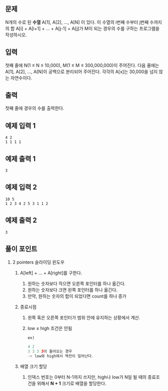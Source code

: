 ## 문제

N개의 수로 된 **수열** A[1], A[2], …, A[N] 이 있다. 이 수열의 i번째 수부터 j번째 수까지의 합 A[i] + A[i+1] + … + A[j-1] + A[j]가 M이 되는 경우의 수를 구하는 프로그램을 작성하시오.

## 입력

첫째 줄에 N(1 ≤ N ≤ 10,000), M(1 ≤ M ≤ 300,000,000)이 주어진다. 다음 줄에는 A[1], A[2], …, A[N]이 공백으로 분리되어 주어진다. 각각의 A[x]는 30,000을 넘지 않는 자연수이다.

## 출력

첫째 줄에 경우의 수를 출력한다.

## 예제 입력 1

```
4 2
1 1 1 1

```

## 예제 출력 1

```
3

```

## 예제 입력 2

```
10 5
1 2 3 4 2 5 3 1 1 2

```

## 예제 출력 2

```
3
```

## 풀이 포인트

1.  2 pointers 슬라이딩 윈도우
    1. A[left] + ... + A[right]를 구한다.
        1. 원하는 숫자보다 작으면 오른쪽 포인터를 하나 옮긴다.
        2. 원하는 숫자보다 크면 왼쪽 포인터를 하나 옮긴다.
        3. 만약, 원하는 숫자의 합이 되었다면 count를 하나 증가
    2. 종료시점
        1. 왼쪽 혹은 오른쪽 포인터가 범위 안에 유지하는 상황에서 계산.
        2. low ≤ high 조건은 안됨
            
            ```java
            ex)
            
            4 2
            3 3 3 3이 들어오는 경우
            -> low와 high에서 역전이 일어난다.
            ```
            
    3. 배열 크기 할당
        1. 인덱스 번호는 0부터 N-1까지 쓰지만, high나 low가 N일 될 때의 종료조건을 위해서 **N + 1** 크기로 배열을 할당한다.
